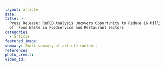 ```yaml
---
layout: article
date:
title: >-
  Press Release: ReFED Analysis Uncovers Opportunity to Reduce 16 Million Tons
  of  Food Waste in Foodservice and Restaurant Sectors
categories:
  - article
featured_image:
summary: Short summary of article content.
references:
photo_credit:
video_id:
---
```

